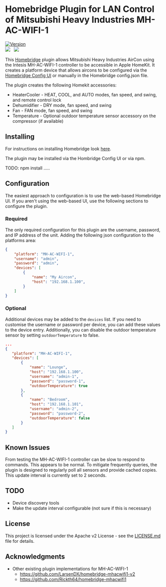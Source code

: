 # Homebridge Plugin for LAN Control of Mitsubishi Heavy Industries MH-AC-WIFI-1

[![Version](https://img.shields.io/npm/v/homebridge-mhacwifi1-lan)](https://www.npmjs.com/package/homebridge-mhacwifi1-lan)<br>
<img src="https://img.shields.io/badge/node-%3E%3D10.17-brightgreen"> &nbsp;
<img src="https://img.shields.io/badge/homebridge-%3E%3D1.3.0-brightgreen"> &nbsp;

This [Homebridge](https://github.com/nfarina/homebridge) plugin allows Mitsubishi Heavy Industries AirCon using the Intesis MH-AC-WIFI-1 controller to be accessible in Apple HomeKit.  It creates a platform device that allows aircons to be configured via the [Homebridge Config UI](https://github.com/oznu/homebridge-config-ui-x) or manually in the Homebridge config.json file.

The plugin creates the following Homekit accessories:
* HeaterCooler - HEAT, COOL, and AUTO modes, fan speed, and swing, and remote control lock
* Dehumidifier - DRY mode, fan speed, and swing
* Fan - FAN mode, fan speed, and swing
* Temperature - Optional outdoor temperature sensor accessory on the compressor (if available)

## Installing

For instructions on installing Homebridge look [here](https://github.com/homebridge/homebridge/wiki).

The plugin may be installed via the Hombridge Config UI or via npm.

TODO: npm install .....


## Configuration

The easiest approach to configuration is to use the web-based Homebridge UI.  If you aren't using the web-based UI, use the following sections to configure the plugin.

### Required

The only required configuration for this plugin are the username, password, and IP address of the unit.  Adding the following json configuration to the platforms area:

```json
{
    "platform": "MH-AC-WIFI-1",
    "username": "admin",
    "password": "admin",
    "devices": [
        {
            "name": "My Aircon",
            "host": "192.168.1.100",
        }
    ]
}
```

### Optional

Additional devices may be added to the `devices` list.  If you need to customise the username or password per device, you can add these values to the device entry.  Additionally, you can disable the outdoor temperature sensor by setting `outdoorTemperature` to false.

```json
...
{
   "platform": "MH-AC-WIFI-1",
   "devices": [
       {
           "name": "Lounge",
           "host": "192.168.1.100",
           "username": "admin-1",
           "password": "password-1",
           "outdoorTemperature": true
       },
       {
           "name": "Bedroom",
           "host": "192.168.1.101",
           "username": "admin-2",
           "password": "password-2",
           "outdoorTemperature": false
       }
   ]
}
```

## Known Issues

From testing the MH-AC-WIFI-1 controller can be slow to respond to commands.  This appears to be normal.  To mitigate frequently queries, the plugin is designed to regularly poll all sensors and provide cached copies.  This update interval is currently set to 2 seconds.

## TODO
* Device discovery tools
* Make the update interval configurable (not sure if this is necessary)


## License

This project is licensed under the Apache v2 License - see the [LICENSE.md](LICENSE.md) file for details.

## Acknowledgments

* Other existing plugin implementations for MH-AC-WIFI-1
    * https://github.com/LarsenDX/homebridge-mhacwifi1-v2
    * https://github.com/Rickth64/homebridge-mhacwifi1
